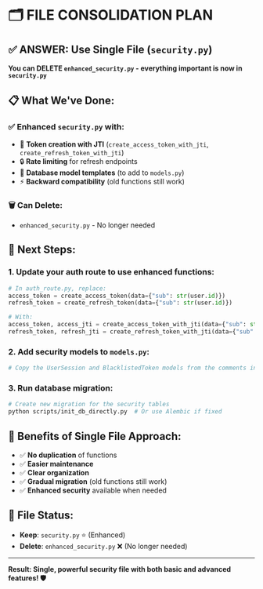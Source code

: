 # 🗂️ FILE CONSOLIDATION PLAN

## ✅ **ANSWER: Use Single File (`security.py`)**

**You can DELETE `enhanced_security.py` - everything important is now in `security.py`**

## 📋 **What We've Done:**

### **✅ Enhanced `security.py` with:**
- 🔑 **Token creation with JTI** (`create_access_token_with_jti`, `create_refresh_token_with_jti`)
- 🔒 **Rate limiting** for refresh endpoints
- 📝 **Database model templates** (to add to `models.py`)
- ⚡ **Backward compatibility** (old functions still work)

### **🗑️ Can Delete:**
- `enhanced_security.py` - No longer needed

## 🚀 **Next Steps:**

### **1. Update your auth route to use enhanced functions:**
```python
# In auth_route.py, replace:
access_token = create_access_token(data={"sub": str(user.id)})
refresh_token = create_refresh_token(data={"sub": str(user.id)})

# With:
access_token, access_jti = create_access_token_with_jti(data={"sub": str(user.id)})
refresh_token, refresh_jti = create_refresh_token_with_jti(data={"sub": str(user.id)})
```

### **2. Add security models to `models.py`:**
```python
# Copy the UserSession and BlacklistedToken models from the comments in security.py
```

### **3. Run database migration:**
```bash
# Create new migration for the security tables
python scripts/init_db_directly.py  # Or use Alembic if fixed
```

## 🎯 **Benefits of Single File Approach:**
- ✅ **No duplication** of functions
- ✅ **Easier maintenance** 
- ✅ **Clear organization**
- ✅ **Gradual migration** (old functions still work)
- ✅ **Enhanced security** available when needed

## 🔧 **File Status:**
- **Keep**: `security.py` ⭐ (Enhanced)
- **Delete**: `enhanced_security.py` ❌ (No longer needed)

---

**Result: Single, powerful security file with both basic and advanced features! 🛡️**